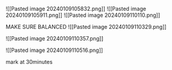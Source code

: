 ![[Pasted image 20240109105832.png]]
![[Pasted image 20240109105911.png]]
![[Pasted image 20240109110110.png]]


MAKE SURE BALANCED
![[Pasted image 20240109110329.png]]

![[Pasted image 20240109110357.png]]

![[Pasted image 20240109110516.png]]

mark at 30minutes